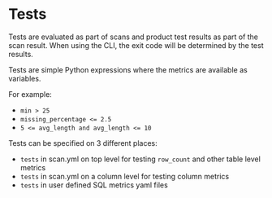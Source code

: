 # Tests

Tests are evaluated as part of scans and product test results as 
part of the scan result.  When using the CLI, the exit code will be 
determined by the test results.
 
Tests are simple Python expressions where the metrics are available 
as variables. 

For example:

* `min > 25`
* `missing_percentage <= 2.5`
* `5 <= avg_length and avg_length <= 10`

Tests can be specified on 3 different places:

* `tests` in scan.yml on top level for testing `row_count` and other table level metrics 
* `tests` in scan.yml on a column level for testing column metrics
* `tests` in user defined SQL metrics yaml files  

